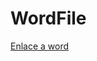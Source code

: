 # WordFile
[Enlace a word](https://docs.google.com/document/d/1aut7K-13HnWzKigiC8Pkh9Xx7AFclzNg54fPs_W8E7E/edit?usp=sharing)

